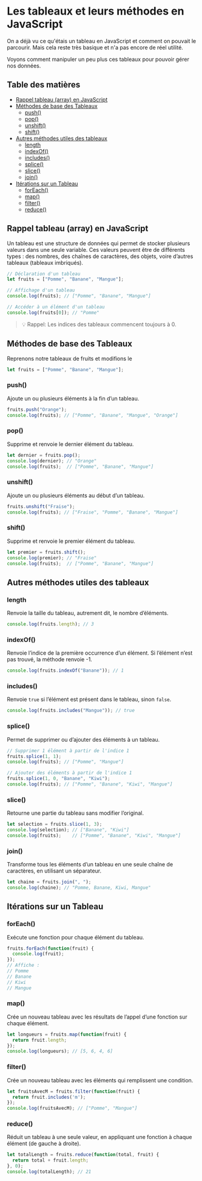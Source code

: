 <!-- omit in toc -->
# Les tableaux et leurs méthodes en JavaScript

On a déjà vu ce qu'étais un tableau en JavaScript et comment on pouvait le parcourir. Mais cela reste très basique et n'a pas encore de réel utilité.

Voyons comment manipuler un peu plus ces tableaux pour pouvoir gérer nos données.

<!-- omit in toc -->
## Table des matières

- [Rappel tableau (array) en JavaScript](#rappel-tableau-array-en-javascript)
- [Méthodes de base des Tableaux](#méthodes-de-base-des-tableaux)
  - [push()](#push)
  - [pop()](#pop)
  - [unshift()](#unshift)
  - [shift()](#shift)
- [Autres méthodes utiles des tableaux](#autres-méthodes-utiles-des-tableaux)
  - [length](#length)
  - [indexOf()](#indexof)
  - [includes()](#includes)
  - [splice()](#splice)
  - [slice()](#slice)
  - [join()](#join)
- [Itérations sur un Tableau](#itérations-sur-un-tableau)
  - [forEach()](#foreach)
  - [map()](#map)
  - [filter()](#filter)
  - [reduce()](#reduce)

## Rappel tableau (array) en JavaScript

Un tableau est une structure de données qui permet de stocker plusieurs valeurs dans une seule variable. Ces valeurs peuvent être de différents types : des nombres, des chaînes de caractères, des objets, voire d’autres tableaux (tableaux imbriqués).

```js
// Déclaration d'un tableau
let fruits = ["Pomme", "Banane", "Mangue"];

// Affichage d'un tableau
console.log(fruits); // ["Pomme", "Banane", "Mangue"]

// Accéder à un élément d'un tableau
console.log(fruits[0]); // "Pomme"
```

> :bulb: Rappel: Les indices des tableaux commencent toujours à 0.

## Méthodes de base des Tableaux

Reprenons notre tableaux de fruits et modifions le

```js
let fruits = ["Pomme", "Banane", "Mangue"];
```

### push()

Ajoute un ou plusieurs éléments à la fin d’un tableau.

```js
fruits.push("Orange");
console.log(fruits); // ["Pomme", "Banane", "Mangue", "Orange"]
```

### pop()

Supprime et renvoie le dernier élément du tableau.

```js
let dernier = fruits.pop();
console.log(dernier); // "Orange"
console.log(fruits);  // ["Pomme", "Banane", "Mangue"]
```

### unshift()

Ajoute un ou plusieurs éléments au début d’un tableau.

```js
fruits.unshift("Fraise");
console.log(fruits); // ["Fraise", "Pomme", "Banane", "Mangue"]
```

### shift()

Supprime et renvoie le premier élément du tableau.

```js
let premier = fruits.shift();
console.log(premier); // "Fraise"
console.log(fruits);  // ["Pomme", "Banane", "Mangue"]
```

## Autres méthodes utiles des tableaux

### length

Renvoie la taille du tableau, autrement dit, le nombre d’éléments.

```js
console.log(fruits.length); // 3
```

### indexOf()

Renvoie l’indice de la première occurrence d’un élément. Si l’élément n’est pas trouvé, la méthode renvoie -1.

```js
console.log(fruits.indexOf("Banane")); // 1
```

### includes()

Renvoie `true` si l’élément est présent dans le tableau, sinon `false`.

```js
console.log(fruits.includes("Mangue")); // true
```

### splice()

Permet de supprimer ou d’ajouter des éléments à un tableau.

```js
// Supprimer 1 élément à partir de l'indice 1
fruits.splice(1, 1);
console.log(fruits); // ["Pomme", "Mangue"]

// Ajouter des éléments à partir de l'indice 1
fruits.splice(1, 0, "Banane", "Kiwi");
console.log(fruits); // ["Pomme", "Banane", "Kiwi", "Mangue"]
```

### slice()

Retourne une partie du tableau sans modifier l’original.

```js
let selection = fruits.slice(1, 3);
console.log(selection); // ["Banane", "Kiwi"]
console.log(fruits);    // ["Pomme", "Banane", "Kiwi", "Mangue"]
```

### join()

Transforme tous les éléments d’un tableau en une seule chaîne de caractères, en utilisant un séparateur.

```js
let chaine = fruits.join(", ");
console.log(chaine); // "Pomme, Banane, Kiwi, Mangue"
```

## Itérations sur un Tableau

### forEach()

Exécute une fonction pour chaque élément du tableau.

```js
fruits.forEach(function(fruit) {
  console.log(fruit);
});
// Affiche :
// Pomme
// Banane
// Kiwi
// Mangue
```

### map()

Crée un nouveau tableau avec les résultats de l’appel d’une fonction sur chaque élément.

```js
let longueurs = fruits.map(function(fruit) {
  return fruit.length;
});
console.log(longueurs); // [5, 6, 4, 6]
```

### filter()

Crée un nouveau tableau avec les éléments qui remplissent une condition.

```js
let fruitsAvecM = fruits.filter(function(fruit) {
  return fruit.includes('m');
});
console.log(fruitsAvecM); // ["Pomme", "Mangue"]
```

### reduce()

Réduit un tableau à une seule valeur, en appliquant une fonction à chaque élément (de gauche à droite).

```js
let totalLength = fruits.reduce(function(total, fruit) {
  return total + fruit.length;
}, 0);
console.log(totalLength); // 21
```

